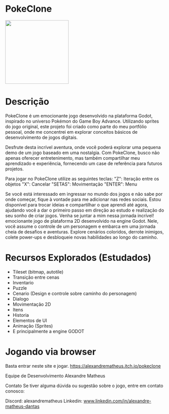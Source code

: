 # PokeClone
<img src="https://github.com/AlexandreMatheus/PokeClone/assets/33810376/5fdeee89-306d-4340-a356-b21637e0a258" width="200" />

# Descrição
PokeClone é um emocionante jogo desenvolvido na plataforma Godot, inspirado no universo Pokémon do Game Boy Advance. Utilizando sprites do jogo original, este projeto foi criado como parte do meu portfólio pessoal, onde me concentrei em explorar conceitos básicos de desenvolvimento de jogos digitais.

Desfrute desta incrível aventura, onde você poderá explorar uma pequena demo de um jogo baseado em uma nostalgia. Com PokeClone, busco não apenas oferecer entretenimento, mas também compartilhar meu 
aprendizado e experiência, fornecendo um case de referência para futuros projetos.

Para jogar no PokeClone utilize as seguintes teclas:
"Z": Iteração entre os objetos
"X": Cancelar
"SETAS": Movimentação
"ENTER": Menu 

Se você está interessado em ingressar no mundo dos jogos e não sabe por onde começar, fique à vontade para me adicionar nas redes sociais. Estou disponível para trocar ideias e compartilhar o que aprendi até agora, ajudando você a dar o primeiro passo em direção ao estudo e realização do seu sonho de criar jogos. Venha se juntar a mim nessa jornada incrível!
emocionante jogo de plataforma 2D desenvolvido na engine Godot. Nele, você assume o controle de um personagem e embarca em uma jornada cheia de desafios e aventuras. Explore cenários coloridos, derrote inimigos, colete power-ups e desbloqueie novas habilidades ao longo do caminho.

# Recursos Explorados (Estudados)
- Tileset (bitmap, autotile)
- Transição entre cenas
- Inventario
- Puzzle
- Cenario (Design e controle sobre caminho do personagem)
- Dialogo
- Movimentação 2D
- Itens
- Historia
- Elementos de UI
- Animação (Sprites)
- E principalmente a engine GODOT


# Jogando via browser
Basta entrar neste site e jogar.
https://alexandrematheus.itch.io/pokeclone

Equipe de Desenvolvimento
Alexandre Matheus

Contato
Se tiver alguma dúvida ou sugestão sobre o jogo, entre em contato conosco:

Discord: alexandrematheus
Linkedin: www.linkedin.com/in/alexandre-matheus-dantas
